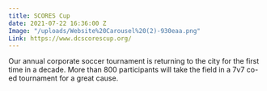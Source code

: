 ```yaml
---
title: SCORES Cup
date: 2021-07-22 16:36:00 Z
Image: "/uploads/Website%20Carousel%20(2)-930eaa.png"
Link: https://www.dcscorescup.org/
---
```


Our annual corporate soccer tournament is returning to the city for the first time in a decade. More than 800 participants will take the field in a 7v7 co-ed tournament for a great cause.  